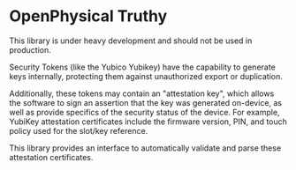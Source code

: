 # OpenPhysical Truthy

This library is under heavy development and should not be used in production.

Security Tokens (like the Yubico Yubikey) have the capability to generate keys
internally, protecting them against unauthorized export or duplication.

Additionally, these tokens may contain an "attestation key", which allows the
software to sign an assertion that the key was generated on-device, as well as
provide specifics of the security status of the device.  For example, YubiKey
attestation certificates include the firmware version, PIN, and touch policy
used for the slot/key reference.

This library provides an interface to automatically validate and parse these
attestation certificates.
